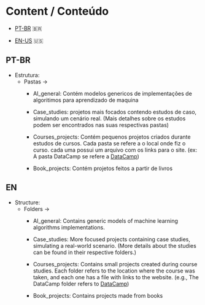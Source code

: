 # Content / Conteúdo

- [PT-BR](#pt-br) 🇧🇷


- [EN-US](#en) 🇺🇸


## PT-BR

- Estrutura:
    - Pastas ->
        - AI_general: Contém modelos genericos de implementações de algoritimos para aprendizado de maquina

        - Case_studies: projetos mais focados contendo estudos de caso, simulando um cenário real. (Mais detalhes sobre os estudos podem ser encontrados nas suas respectivas pastas)
            
        - Courses_projects: Contém pequenos projetos criados durante estudos de cursos. Cada pasta se refere a o local onde fiz o curso. cada uma possui um arquivo com os links para o site. (ex: A pasta DataCamp se refere a [DataCamp](https://www.datacamp.com))
        
        - Book_projects: Contém projetos feitos a partir de livros

## EN

- Structure:
    - Folders ->
        - AI_general: Contains generic models of machine learning algorithms implementations.

        - Case_studies: More focused projects containing case studies, simulating a real-world scenario. (More details about the studies can be found in their respective folders.)

        - Courses_projects: Contains small projects created during course studies. Each folder refers to the location where the course was taken, and each one has a file with links to the website. (e.g., The DataCamp folder refers to [DataCamp](https://www.datacamp.com))
    
        - Book_projects: Contains projects made from books
